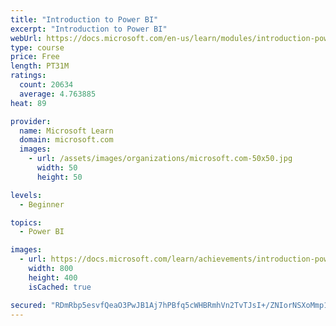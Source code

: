 ```yaml
---
title: "Introduction to Power BI"
excerpt: "Introduction to Power BI"
webUrl: https://docs.microsoft.com/en-us/learn/modules/introduction-power-bi/
type: course
price: Free
length: PT31M
ratings:
  count: 20634
  average: 4.763885
heat: 89

provider:
  name: Microsoft Learn
  domain: microsoft.com
  images:
    - url: /assets/images/organizations/microsoft.com-50x50.jpg
      width: 50
      height: 50

levels:
  - Beginner

topics:
  - Power BI

images:
  - url: https://docs.microsoft.com/learn/achievements/introduction-power-bi-social.png
    width: 800
    height: 400
    isCached: true

secured: "RDmRbp5esvfQeaO3PwJB1Aj7hPBfq5cWHBRmhVn2TvTJsI+/ZNIorNSXoMmp1DJzsXfT2k6hEfghMo0dklpNqampi8ayFBGJk7SMOFDhWYVhoFcEikWiTKeqb87KwyVYqnpRCd9NncF1Q1G3U5uzVTAYXAYpHU++sI3ycMQYpdvg9MCqhvyzo0xVWZF/D8y7afC0zSzXZfHa3byJcexs5pEYxxv7OWknELqzw0ECI5Dq0oz2PBcIfa8XWNrRoe2LwjUGoggku8XaSw5JX7aeR+rHNIXiNHbXQ4fiPoLpRhf8/4NeGhZEZFalzVDiwQ3Su8iQgX0Hnmg9BE00kADGU1bfpbJOPntcohK6x7w3+DcFQToFuZCxwMuJ1L1gToz6Pz3NfviKHgwOj7NbXZxIBS05hOgXls18FsFhZOz2O093WP3y9qq7lbrrYW1XRfUz;zYTEwIzrh8NWvS9ubyuKeQ=="
---
```


